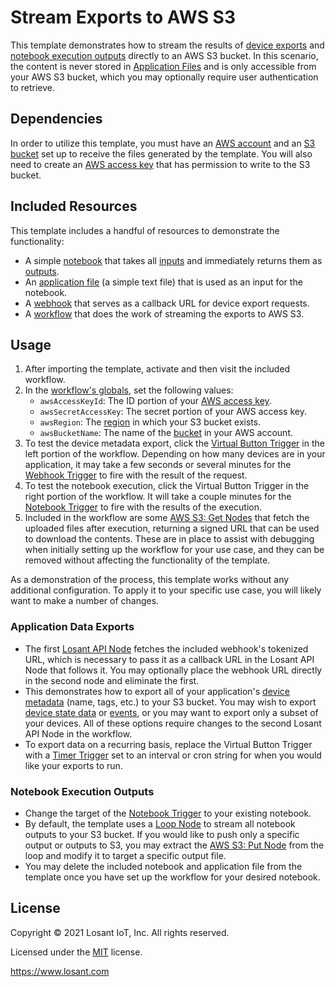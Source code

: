 # Stream Exports to AWS S3

This template demonstrates how to stream the results of [device exports](https://~exportplaceholderid-docs-url~/devices/overview/#exporting-devices) and [notebook execution outputs](https://~exportplaceholderid-docs-url~/notebooks/outputs/) directly to an AWS S3 bucket. In this scenario, the content is never stored in [Application Files](https://~exportplaceholderid-docs-url~/applications/files/) and is only accessible from your AWS S3 bucket, which you may optionally require user authentication to retrieve.

## Dependencies

In order to utilize this template, you must have an [AWS account](https://aws.amazon.com/) and an [S3 bucket](https://aws.amazon.com/s3/) set up to receive the files generated by the template. You will also need to create an [AWS access key](https://docs.aws.amazon.com/IAM/latest/UserGuide/id_credentials_access-keys.html) that has permission to write to the S3 bucket.

## Included Resources

This template includes a handful of resources to demonstrate the functionality:

- A simple [notebook](https://~exportplaceholderid-docs-url~/notebooks/overview/) that takes all [inputs](https://~exportplaceholderid-docs-url~/notebooks/overview/#inputs) and immediately returns them as [outputs](https://~exportplaceholderid-docs-url~/notebooks/overview/#output).
- An [application file](https://~exportplaceholderid-docs-url~/applications/files/) (a simple text file) that is used as an input for the notebook.
- A [webhook](https://~exportplaceholderid-docs-url~/applications/webhooks/) that serves as a callback URL for device export requests.
- A [workflow](https://~exportplaceholderid-docs-url~/applications/webhooks/) that does the work of streaming the exports to AWS S3.

## Usage

1. After importing the template, activate and then visit the included workflow.
2. In the [workflow's globals](https://~exportplaceholderid-docs-url~/workflows/overview/#workflow-globals), set the following values:
   - `awsAccessKeyId`: The ID portion of your [AWS access key](https://docs.aws.amazon.com/IAM/latest/UserGuide/id_credentials_access-keys.html).
   - `awsSecretAccessKey`: The secret portion of your AWS access key. 
   - `awsRegion`: The [region](https://aws.amazon.com/about-aws/global-infrastructure/regions_az/) in which your S3 bucket exists.
   - `awsBucketName`: The name of the [bucket](https://docs.aws.amazon.com/AmazonS3/latest/userguide/UsingBucket.html) in your AWS account.
3. To test the device metadata export, click the [Virtual Button Trigger](https://~exportplaceholderid-docs-url~/workflows/triggers/virtual-button/) in the left portion of the workflow. Depending on how many devices are in your application, it may take a few seconds or several minutes for the [Webhook Trigger](https://~exportplaceholderid-docs-url~/workflows/triggers/webhook/) to fire with the result of the request.
4. To test the notebook execution, click the Virtual Button Trigger in the right portion of the workflow. It will take a couple minutes for the [Notebook Trigger](https://~exportplaceholderid-docs-url~/workflows/triggers/notebook/) to fire with the results of the execution.
5. Included in the workflow are some [AWS S3: Get Nodes](https://~exportplaceholderid-docs-url~/workflows/data/aws-s3-get/) that fetch the uploaded files after execution, returning a signed URL that can be used to download the contents. These are in place to assist with debugging when initially setting up the workflow for your use case, and they can be removed without affecting the functionality of the template.

As a demonstration of the process, this template works without any additional configuration. To apply it to your specific use case, you will likely want to make a number of changes.

### Application Data Exports

- The first [Losant API Node](https://~exportplaceholderid-docs-url~/workflows/data/losant-api/) fetches the included webhook's tokenized URL, which is necessary to pass it as a callback URL in the Losant API Node that follows it. You may optionally place the webhook URL directly in the second node and eliminate the first.
- This demonstrates how to export all of your application's [device metadata](https://~exportplaceholderid-docs-url~/rest-api/devices/#export) (name, tags, etc.) to your S3 bucket. You may wish to export [device state data](https://~exportplaceholderid-docs-url~/rest-api/data/#export) or [events](https://~exportplaceholderid-docs-url~/rest-api/events/#export), or you may want to export only a subset of your devices. All of these options require changes to the second Losant API Node in the workflow.
- To export data on a recurring basis, replace the Virtual Button Trigger with a [Timer Trigger](https://~exportplaceholderid-docs-url~/workflows/triggers/timer/) set to an interval or cron string for when you would like your exports to run.

### Notebook Execution Outputs

- Change the target of the [Notebook Trigger](https://~exportplaceholderid-docs-url~/workflows/triggers/notebook/) to your existing notebook.
- By default, the template uses a [Loop Node](https://~exportplaceholderid-docs-url~/workflows/logic/loop/) to stream all notebook outputs to your S3 bucket. If you would like to push only a specific output or outputs to S3, you may extract the [AWS S3: Put Node](https://~exportplaceholderid-docs-url~/workflows/data/aws-s3-put/) from the loop and modify it to target a specific output file.
- You may delete the included notebook and application file from the template once you have set up the workflow for your desired notebook.

## License

Copyright &copy; 2021 Losant IoT, Inc. All rights reserved.

Licensed under the [MIT](https://github.com/Losant/losant-templates/blob/master/LICENSE.txt) license.

https://www.losant.com